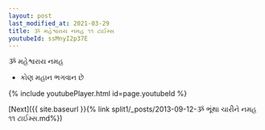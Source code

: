 ```yaml
---
layout: post
last_modified_at: 2021-03-29
title: ૐ મહેશ્વરાય નમહ ૧૧ ટાઈમ્સ
youtubeId: ssMnyI2p37E
---
```

 
 
 ૐ મહેશ્વરાય નમહ  
 
 -  કોણ મહાન ભગવાન છે 
 
  
 
  
 
 
 
 
 
 


{% include youtubePlayer.html id=page.youtubeId %}
 
[Next]({{ site.baseurl }}{% link  split1/_posts/2013-09-12-ૐ ભૂંથા ચારીને નમહ ૧૧ ટાઈમ્સ.md%})
 
